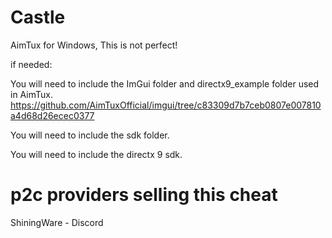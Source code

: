 # Castle
AimTux for Windows, This is not perfect!

if needed:

You will need to include the ImGui folder and directx9_example folder used in AimTux. https://github.com/AimTuxOfficial/imgui/tree/c83309d7b7ceb0807e007810a4d68d26ecec0377

You will need to include the sdk folder.

You will need to include the directx 9 sdk.

# p2c providers selling this cheat
ShiningWare - Discord
